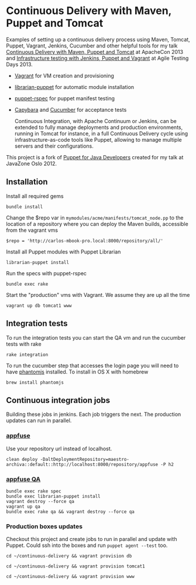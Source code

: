 # Continuous Delivery with Maven, Puppet and Tomcat 

Examples of setting up a continuous delivery process using Maven, Tomcat, Puppet, Vagrant, Jenkins,
Cucumber and other helpful tools for my talk
[Continuous Delivery with Maven, Puppet and Tomcat](http://blog.csanchez.org/2013/11/12/continuous-delivery-with-maven-puppet-and-tomcat-video-from-apachecon-na-2013/)
at ApacheCon 2013 and
[Infrastructure testing with Jenkins, Puppet and Vagrant](http://blog.csanchez.org/2013/10/29/infrastructure-testing-with-jenkins-puppet-and-vagrant-at-agile-testing-days/)
at Agile Testing Days 2013.

* [Vagrant](http://vagrantup.com) for VM creation and provisioning
* [librarian-puppet](http://librarian-puppet.com/) for automatic module installation
* [puppet-rspec](http://rspec-puppet.com) for puppet manifest testing
* [Capybara](https://github.com/jnicklas/capybara) and [Cucumber](http://cukes.info/) for acceptance tests


    Continuous Integration, with Apache Continuum or Jenkins, can be extended to fully manage deployments and production environments, running in Tomcat for instance, in a full Continuous Delivery cycle using infrastructure-as-code tools like Puppet, allowing to manage multiple servers and their configurations.

This project is a fork of [Puppet for Java Developers](https://github.com/carlossg/puppet-for-java-devs) created for my talk at JavaZone Oslo 2012.


## Installation


Install all required gems

    bundle install

Change the $repo var in `mymodules/acme/manifests/tomcat_node.pp` to the location of a repository where you can deploy the Maven builds, accessible from the vagrant vms

    $repo = 'http://carlos-mbook-pro.local:8000/repository/all/'

Install all Puppet modules with Puppet Librarian

    librarian-puppet install

Run the specs with puppet-rspec

    bundle exec rake

Start the "production" vms with Vagrant. We assume they are up all the time

    vagrant up db tomcat1 www


## Integration tests

To run the integration tests you can start the QA vm and run the cucumber tests with rake

    rake integration

To run the cucumber step that accesses the login page you will need to have [phantomjs](http://phantomjs.org/) installed. To install in OS X with homebrew

    brew install phantomjs


## Continuous integration jobs

Building these jobs in jenkins. Each job triggers the next. The production updates can run in parallel.

### [appfuse](https://github.com/carlossg/appfuse)

Use your repository url instead of localhost.

    clean deploy -DaltDeploymentRepository=maestro-archiva::default::http://localhost:8000/repository/appfuse -P h2

### [appfuse QA](https://github.com/carlossg/continuous-delivery)

    bundle exec rake spec
    bundle exec librarian-puppet install
    vagrant destroy --force qa
    vagrant up qa
    bundle exec rake qa && vagrant destroy --force qa

### Production boxes updates

Checkout this project and create jobs to run in parallel and update with Puppet. Could ssh into the boxes and run `puppet agent --test` too.

    cd ~/continuous-delivery && vagrant provision db

    cd ~/continuous-delivery && vagrant provision tomcat1

    cd ~/continuous-delivery && vagrant provision www
